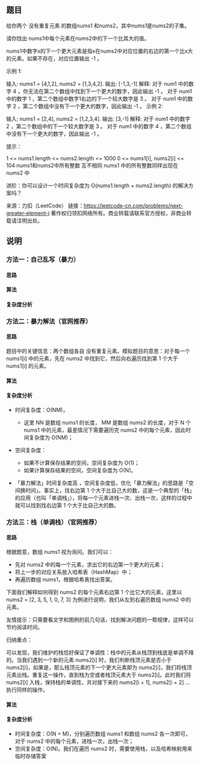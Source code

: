



## 题目

给你两个 没有重复元素 的数组nums1 和nums2，其中nums1是nums2的子集。

请你找出 nums1中每个元素在nums2中的下一个比其大的值。

nums1中数字x的下一个更大元素是指x在nums2中对应位置的右边的第一个比x大的元素。如果不存在，对应位置输出 -1 。



示例 1:

输入: nums1 = [4,1,2], nums2 = [1,3,4,2].
输出: [-1,3,-1]
解释:
对于 num1 中的数字 4 ，你无法在第二个数组中找到下一个更大的数字，因此输出 -1 。
对于 num1 中的数字 1 ，第二个数组中数字1右边的下一个较大数字是 3 。
对于 num1 中的数字 2 ，第二个数组中没有下一个更大的数字，因此输出 -1 。
示例 2:

输入: nums1 = [2,4], nums2 = [1,2,3,4].
输出: [3,-1]
解释:
对于 num1 中的数字 2 ，第二个数组中的下一个较大数字是 3 。
对于 num1 中的数字 4 ，第二个数组中没有下一个更大的数字，因此输出 -1 。


提示：

1 <= nums1.length <= nums2.length <= 1000
0 <= nums1[i], nums2[i] <= 104
nums1和nums2中所有整数 互不相同
nums1 中的所有整数同样出现在 nums2 中


进阶：你可以设计一个时间复杂度为 O(nums1.length + nums2.length) 的解决方案吗？

来源：力扣（LeetCode）
链接：https://leetcode-cn.com/problems/next-greater-element-i
著作权归领扣网络所有。商业转载请联系官方授权，非商业转载请注明出处。











## 说明

### 方法一：自己乱写（暴力）
#### 思路


#### 算法



#### 复杂度分析




### 方法二：暴力解法（官网推荐）
#### 思路
题目中的关键信息：两个数组各自 没有重复元素。模拟题目的意思：对于每一个 nums1[i] 中的元素，先在 nums2 中找到它，然后向右遍历找到第 1 个大于 nums1[i] 的元素。

#### 算法







#### 复杂度分析
- 时间复杂度：O(NM)，
  - 这里 NN 是数组 nums1 的长度， MM 是数组 nums2 的长度，对于 N 个 nums1 中的元素，最差情况下需要遍历完 nums2 中的每个元素，因此时间复杂度为 O(NM)；

- 空间复杂度：
  - 如果不计算保存结果的空间，空间复杂度为 O(1)；
  - 如果计算保存结果的空间，空间复杂度为 O(N)。

- 「暴力解法」时间复杂度高 ，空间复杂度低，优化「暴力解法」的思路是「空间换时间」。事实上，找右边第 1 个大于比自己大的数，这是一个典型的「栈」的应用（也叫「单调栈」），将每一个元素进栈一次、出栈一次，这样的过程中就可以找到找右边第 1 个大于比自己大的数。


### 方法三：栈（单调栈）（官网推荐）
#### 思路
根据题意，数组 nums1 视为询问。我们可以：

- 先对 nums2 中的每一个元素，求出它的右边第一个更大的元素；
- 将上一步的对应关系放入哈希表（HashMap）中；
- 再遍历数组 nums1，根据哈希表找出答案。

下面我们解释如何得到 nums2 的每个元素右边第 1 个比它大的元素，这里以 nums2 = [2, 3, 5, 1, 0, 7, 3] 为例进行说明，我们从左到右遍历数组 nums2 中的元素。

友情提示：只需要看文字和图例的前几句话，找到解决问题的一帮规律，这样可以节约阅读时间。




归纳重点：

可以发现，我们维护的栈恰好保证了单调性：栈中的元素从栈顶到栈底是单调不降的。当我们遇到一个新的元素 nums2[i] 时，我们判断栈顶元素是否小于 nums2[i]，如果是，那么栈顶元素的下一个更大元素即为 nums2[i]，我们将栈顶元素出栈。重复这一操作，直到栈为空或者栈顶元素大于 nums2[i]。此时我们将 nums2[i] 入栈，保持栈的单调性，并对接下来的 nums2[i + 1], nums2[i + 2] ... 执行同样的操作。

#### 算法





#### 复杂度分析

- 时间复杂度：O(N + M)，分别遍历数组 nums1 和数组 nums2 各一次即可，对于 nums2 中的每个元素，进栈一次，出栈一次；
- 空间复杂度：O(N)。我们在遍历 nums2 时，需要使用栈，以及哈希映射用来临时存储答案






























